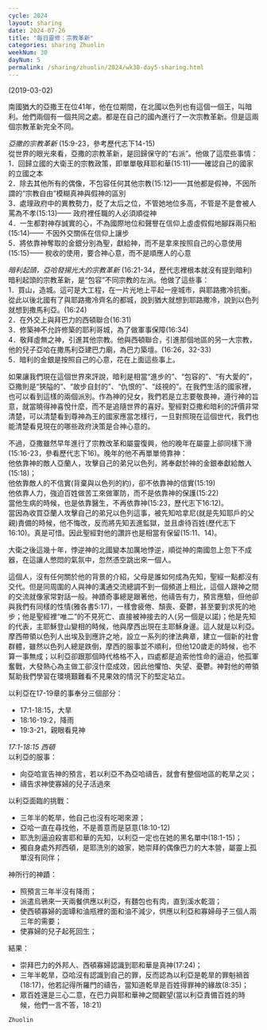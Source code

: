 ```yaml
---
cycle: 2024
layout: sharing
date: 2024-07-26
title: "每日靈修：宗教革新"
categories: sharing Zhuolin
weekNum: 30
dayNum: 5
permalink: /sharing/zhuolin/2024/wk30-day5-sharing.html
---
```

(2019-03-02)

南國猶大的亞撒王在位41年，他在位期間，在北國以色列也有這個一個王，叫暗利。他們兩個有一個共同之處。都是在自己的國內進行了一次宗教革新。但是這兩個宗教革新完全不同。  

*亞撒的宗教革新* (15:9-23，參考歷代志下14-15)    
從世界的眼光來看，亞撒的宗教革新，是回歸保守的“右派”。他做了這麼些事情：    
1．回歸立國的大衛王的宗教政策，即單單敬拜耶和華(15:11)——確認自己的國家的立國之本    
2．除去其他所有的偶像，不包容任何其他宗教(15:12)——其他都是假神，不因所謂的“宗教自由”模糊真神與假神的區別    
3．處理政府中的異教勢力，貶了太后之位，不管她地位多高，不管是不是會被人罵為不孝(15:13)—— 政府裡任職的人必須順從神    
4．一生都對神存誠實的心，不為國際地位和聲譽在信仰上虛虛假假地腳踩兩只船(15:14)—— 不因外交關係在信仰上讓步    
5．將依靠神奪取的金銀分別為聖，獻給神，而不是拿來按照自己的心意使用(15:15)—— 稅收的使用，要合神心意，而不是順應人的心意  

*暗利起頭，亞哈發揚光大的宗教革新* (16:21-34，歷代志裡根本就沒有提到暗利)    
暗利起頭的宗教革新，是“包容”不同宗教的左派。他做了這些事：    
1．買山，造城。這可是大工程，在一片光地上平起一座城市，與耶路撒冷抗衡。從此以後北國有了與耶路撒冷齊名的都城，說到猶大就想到耶路撒冷，說到以色列就想到撒馬利亞。(16:24)    
2．在外交上與拜巴力的西頓聯合(16:31)    
3．修築神不允許修築的耶利哥城，為了做軍事保障(16:34)    
4．敬拜虛無之神，引進其他宗教。他與西頓聯合，引進那個地區的另一大宗教，他的兒子亞哈在撒馬利亞建巴力廟，為巴力築壇。(16:26，32-33)    
5．暗利的金銀是按照自己的心意，花在上面這些事上。  

如果讓我們現在這個世界來評說，暗利是相當“進步的”、“包容的”、“有大愛的”，亞撒則是“狹隘的”、“故步自封的”、“仇恨的”、“歧視的”。在我們生活的國家裡，也可以看到這樣的兩個派別。作為神的兒女，我們若是立志要敬畏神，遵行神的旨意，就當曉得神喜悅什麼，而不是追隨世界的喜好。聖經對亞撒和暗利的評價非常清楚，可以清楚看到尊神為王的國家應當怎樣行，一旦對照現在這個世代，我們也能清楚看見現在的哪些政府決策是合神心意的。  

不過，亞撒雖然早年進行了宗教改革和屬靈復興，他的晚年在屬靈上卻同樣下滑(15:16-23，參看歷代志下16)。晚年的他不再單單倚靠神：    
他依靠神的敵人亞蘭人，攻擊自己的弟兄以色列，將奉獻於神的金銀奉獻給敵人(15:18)；    
他依靠敵人的不信實(背棄與以色列的約)，卻不依靠神的信實(15:19)    
他依靠人力，強迫百姓做苦工來做軍防，而不是依靠神的保護(15:22)    
當他生病的時候，也是依靠醫生，不再依靠神(15:23，歷代志下16:12)。    
當因為收買亞蘭人攻擊自己的弟兄以色列這事，被先知哈拿尼(就是先知耶戶的父親)責備的時候，他不悔改，反而將先知丟進監獄，並且虐待百姓(歷代志下16:10)。真是可惜。因此聖經對他的讚許也是相當有保留(15:11、14)。  

大衛之後這幾十年，悖逆神的北國變本加厲地悖逆，順從神的南國忽上忽下不成器，在這讓人憋悶的氣氛中，忽然憑空跳出來一個人。  

這個人，沒有任何關於他的背景的介紹，父母是誰如何成為先知，聖經一點都沒有交代。但是同周圍的人與神的溝通交流總調不到一個頻道上相比，這個人跟神之間的交流就像家常對話一般。神蹟奇事總是跟著他，他禱告有力，預言應驗，但他卻與我們有同樣的性情(雅各書5:17)，一樣會疲倦、頹喪、憂鬱，甚至要到求死的地步；他是聖經裡“唯二”的不見死亡、直接被神接去的人(另一個是以諾)；他是先知的代表，主耶穌登山變相的時候，他與摩西出現在主耶穌身邊。這人就是以利亞。摩西帶領以色列人出埃及到應許之地，設立一系列的律法典章，建立一個新的社會群體，雖然以色列人總是跌倒，摩西的服事並不順利，但他120歲走的時候，也不算一事無成；以利亞卻跟那個時代格格不入，四處都是追索他性命的逼迫，他孤軍奮戰，大發熱心為主做工卻沒什麼成效，因此他懼怕、失望、憂鬱。神對他的帶領幫助我們學習在環境艱難看不見果效的情況下的堅定站立。  

以利亞在17-19章的事奉分三個部分：    
+ 17:1-18:15，大旱    
+ 18:16-19:2，降雨    
+ 19:3-21，親眼看見神  

*17:1-18:15 西頓*    
以利亞的服事：    
+ 向亞哈宣告神的預言，若以利亞不為亞哈禱告，就會有整個地區的乾旱之災；    
+ 禱告求神使寡婦的兒子活過來    

以利亞面臨的挑戰：    
+ 三年半的乾旱，他自己也沒有吃喝來源；    
+ 亞哈一直在尋找他，不是善意而是惡意(18:10-12)    
+ 耶洗別逼迫殺害耶和華的先知，以利亞一定也在她的黑名單中(18:1-15)；    
+ 獨自身處外邦西頓，是耶洗別的娘家，她崇拜的偶像巴力的大本營，屬靈上孤單沒有同伴；    

神所行的神蹟：    
+ 照預言三年半沒有降雨；    
+ 派遣烏鴉來一天兩餐供應以利亞，有麵包也有肉，直到溪水乾涸；    
+ 使西頓寡婦的面罈和油瓶裡的面和油不減少，供應以利亞和寡婦母子三個人兩三年的需要；    
+ 使寡婦的兒子起死回生；  

結果：    
+ 崇拜巴力的外邦人、西頓寡婦認識到耶和華是真神(17:24)；    
+ 三年半乾旱，亞哈沒有認識到自己的罪，反而認為以利亞是乾旱的罪魁禍首(18:17)，他若記得所羅門的禱告，當知道乾旱是百姓得罪神的緣故(8:35)；    
+ 眾百姓還是三心二意，在巴力與耶和華神之間觀望(當以利亞責備百姓的時候，他們一言不答，18:21)  

`Zhuolin`  
